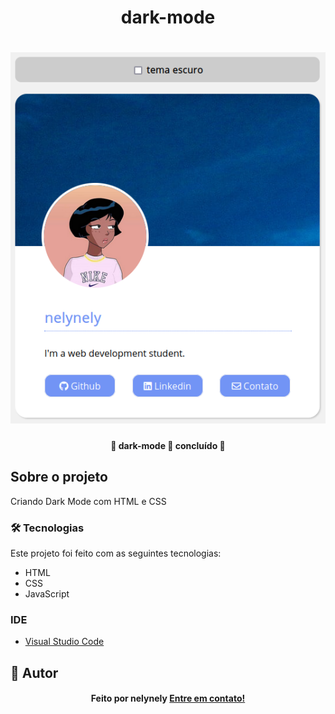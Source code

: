 <h1 align="center">dark-mode</h1>

<h1 align="center">
    <img alt="dark-mode" title="dark-mode" src="assets/screenshot.png" />
</h1>

<h4 align="center"> 
	🚧  dark-mode 🚀 concluído  🚧
</h4>

## Sobre o projeto

<p>Criando Dark Mode com HTML e CSS</p>

### 🛠 Tecnologias

Este projeto foi feito com as seguintes tecnologias:
- HTML
- CSS
- JavaScript

### IDE

- [Visual Studio Code](https://code.visualstudio.com/)

## 🦸 Autor
<h4 align="center">
  Feito por nelynely <a href="https://www.linkedin.com/in/f-nely/">Entre em contato!</a>
</h4>
